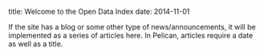title:  Welcome to the Open Data Index
date: 2014-11-01


If the site has a blog or some other type of news/announcements, it will be implemented as a series of articles here. In Pelican, articles require a date as well as a title.
